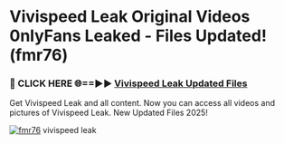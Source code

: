 # Vivispeed Leak Original Videos 0nlyFans Leaked - Files Updated! (fmr76)

<h3>🔴 CLICK HERE 🌐==►► <a href="https://tinyurl.com/x26r9saj" rel="nofollow">Vivispeed Leak Updated Files</a></h3>

Get Vivispeed Leak and all content. Now you can access all videos and pictures of Vivispeed Leak. New Updated Files 2025!

[![fmr76](https://i.imgur.com/LkgZPqh.gif)](https://tinyurl.com/x26r9saj)
vivispeed leak